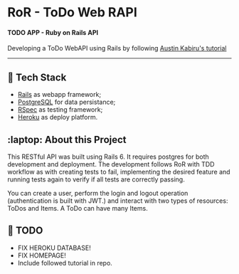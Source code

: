 # RoR - ToDo Web RAPI
#### TODO APP - Ruby on Rails API

Developing a ToDo WebAPI using Rails by following [Austin Kabiru's tutorial](https://scotch.io/tutorials/build-a-restful-json-api-with-rails-5-part-one#toc-project-setup)

_____

## :rocket: Tech Stack

- [Rails](https://rubyonrails.org/) as webapp framework;
- [PostgreSQL](https://www.postgresql.org/) for data persistance;
- [RSpec](https://rspec.info/) as testing framework;
- [Heroku](https://www.heroku.com/) as deploy platform.

## :laptop: About this Project

This RESTful API was built using Rails 6. It requires postgres for both development and deployment. The development follows RoR with TDD workflow as with creating tests to fail, implementing the desired feature and running tests again to verify if all tests are correctly passing.

You can create a user, perform the login and logout operation (authentication is built with JWT.) and interact with two types of resources: ToDos and Items. A ToDo can have many Items.


## :wrench: TODO
- FIX HEROKU DATABASE!
- FIX HOMEPAGE!
- Include followed tutorial in repo.